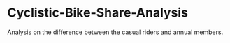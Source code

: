 # Cyclistic-Bike-Share-Analysis
Analysis on the difference between the casual riders and annual members.
